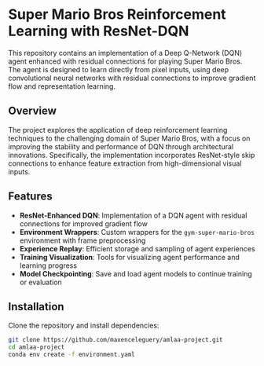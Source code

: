 # Super Mario Bros Reinforcement Learning with ResNet-DQN

This repository contains an implementation of a Deep Q-Network (DQN) agent enhanced with residual connections for playing Super Mario Bros. The agent is designed to learn directly from pixel inputs, using deep convolutional neural networks with residual connections to improve gradient flow and representation learning.

## Overview

The project explores the application of deep reinforcement learning techniques to the challenging domain of Super Mario Bros, with a focus on improving the stability and performance of DQN through architectural innovations. Specifically, the implementation incorporates ResNet-style skip connections to enhance feature extraction from high-dimensional visual inputs.

## Features

- **ResNet-Enhanced DQN**: Implementation of a DQN agent with residual connections for improved gradient flow
- **Environment Wrappers**: Custom wrappers for the `gym-super-mario-bros` environment with frame preprocessing
- **Experience Replay**: Efficient storage and sampling of agent experiences
- **Training Visualization**: Tools for visualizing agent performance and learning progress
- **Model Checkpointing**: Save and load agent models to continue training or evaluation

## Installation

Clone the repository and install dependencies:

```bash
git clone https://github.com/maxenceleguery/amlaa-project.git
cd amlaa-project
conda env create -f environment.yaml
```
